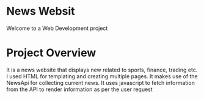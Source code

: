 # News Websit
Welcome to a Web Development project

# Project Overview
It is a news website that displays new related to sports, finance, trading etc. I used HTML for templating and creating multiple pages. It makes use of the NewsApi for collecting current news.
It uses javascript to fetch information from the API to render information as per the user request
